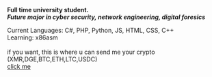 **Full time university student.**<br>
***Future major in cyber security, network engineering, digital foresics***<br>

Current Languages:
C#, PHP, Python, JS, HTML, CSS, C++<br>
Learning:
x86asm
<br><br>
if you want, this is where u can send me your crypto (XMR,DGE,BTC,ETH,LTC,USDC)<br>
<a href="https://lnk.bio/https433">click me</a>

